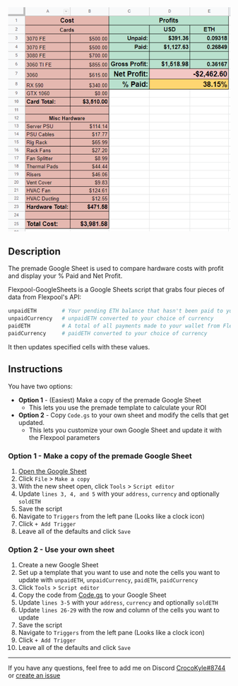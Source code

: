 <img src="screenshot.png">

## Description

The premade Google Sheet is used to compare hardware costs with profit and display your % Paid and Net Profit.

Flexpool-GoogleSheets is a Google Sheets script that grabs four pieces of data from Flexpool's API: 
```python
unpaidETH        # Your pending ETH balance that hasn't been paid to your wallet
unpaidCurrency   # unpaidETH converted to your choice of currency
paidETH          # A total of all payments made to your wallet from Flexpool
paidCurrency     # paidETH converted to your choice of currency
```
It then updates specified cells with these values.

## Instructions
You have two options:

- **Option 1** - (Easiest) Make a copy of the premade Google Sheet
  - This lets you use the premade template to calculate your ROI
- **Option 2** - Copy `Code.gs` to your own sheet and modify the cells that get updated.
  - This lets you customize your own Google Sheet and update it with the Flexpool parameters

### Option 1 - Make a copy of the premade Google Sheet

1. [Open the Google Sheet](https://docs.google.com/spreadsheets/d/1FglDMGFwcljRGlY7Z8ZgFRPMwkygtJFVS_IFx3nCuIg/edit?usp=sharing)
2. Click `File` > `Make a copy`
3. With the new sheet open, click `Tools` > `Script editor`
4. Update `lines 3, 4, and 5` with your `address`, `currency` and optionally `soldETH`
5. Save the script
6. Navigate to `Triggers` from the left pane (Looks like a clock icon)
7. Click `+ Add Trigger`
8. Leave all of the defaults and click `Save`

### Option 2 - Use your own sheet

1. Create a new Google Sheet
2. Set up a template that you want to use and note the cells you want to update with `unpaidETH`, `unpaidCurrency`, `paidETH`, `paidCurrency`
3. Click `Tools` > `Script editor`
4. Copy the code from [Code.gs](https://github.com/crocokyle/Flexpool-GoogleSheets/blob/main/Code.gs) to your Google Sheet
5. Update `lines 3-5` with your `address`, `currency` and optionally `soldETH`
6. Update `lines 26-29` with the row and column of the cells you want to update
7. Save the script
8. Navigate to `Triggers` from the left pane (Looks like a clock icon)
9. Click `+ Add Trigger`
10. Leave all of the defaults and click `Save`

<hr>


If you have any questions, feel free to add me on Discord [CrocoKyle#8744](https://discord.com/users/543999763117244428) or [create an issue](https://github.com/crocokyle/Flexpool-GoogleSheets/issues)

